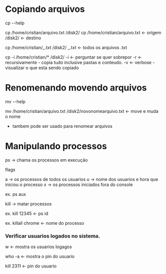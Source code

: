 # Copiando arquivos

cp --help

cp /home/cristian/arquivo.txt /disk2/
cp /home/cristian/arquivo.txt <- origem /disk2/ <- destino

cp /home/cristian/_.txt /disk2/
_.txt <- todos os arquivos .txt

cp -i /home/cristian/\* /disk2/
-i <- perguntar se quer sobrepor
-r <- recursivamente - copia tudo inclusive pastas e conteudo.
-v <- verbose - visualizar o que esta sendo copiado

# Renomenando movendo arquivos

mv --help

mv /home/cristian/arquivo.txt /disk2/novonomearquivo.txt <- move e muda o nome

- tambem pode ser usado para renomear arquivos

# Manipulando processos

ps -> chama os processos em execução

flags

a -> os processos de todos os usuarios
u -> nome dos usuarios e hora que iniciou o processo
x -> os processos iniciados fora do console

ex. ps aux

kill -> matar processos

ex. kill 12345 <- ps id

ex. killall chrome <- nome do processo

### Verificar usuarios logados no sistema.

w <- mostra os usuarios logagos

who -a <- mostra o pin do usuario

kill 2311 <- pin do usuario
